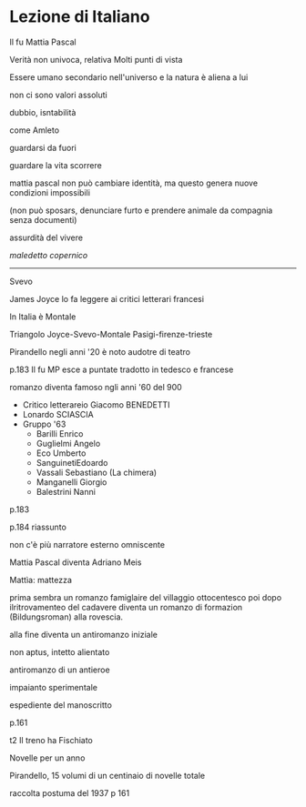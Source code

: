 # Lezione di Italiano


Il fu Mattia Pascal


Verità non univoca, relativa
Molti punti di vista

Essere umano secondario nell'universo
e la natura è aliena a lui

non ci sono valori assoluti


dubbio, isntabilità

come Amleto

guardarsi da fuori

guardare la vita scorrere


mattia pascal non può cambiare identità, ma questo genera nuove condizioni impossibili

(non può sposars, denunciare furto e prendere animale da compagnia senza documenti)

assurdità del vivere

_maledetto copernico_

---
Svevo

James Joyce lo fa leggere ai critici letterari francesi


In Italia è Montale

Triangolo
Joyce-Svevo-Montale
Pasigi-firenze-trieste


Pirandello negli anni '20 è noto audotre di teatro


p.183  Il fu MP
esce a puntate
tradotto in tedesco e francese


romanzo diventa famoso ngli anni '60 del 900


* Critico letterareio Giacomo BENEDETTI
* Lonardo SCIASCIA
* Gruppo '63
	* Barilli Enrico
	* Guglielmi Angelo
	* Eco Umberto
	* SanguinetiEdoardo
	* Vassali Sebastiano (La chimera)
	* Manganelli Giorgio
	* Balestrini Nanni

p.183

p.184 riassunto

non c'è più narratore esterno omniscente

Mattia Pascal diventa Adriano Meis

Mattìa: mattezza


prima sembra un romanzo famiglaire del villaggio ottocentesco poi dopo ilritrovamenteo del cadavere diventa un romanzo di formazion (Bildungsroman) alla rovescia.

alla fine diventa un antiromanzo iniziale

non aptus, intetto alientato

antiromanzo di un antieroe


impaianto sperimentale


espediente del manoscritto

p.161

t2 Il treno ha Fischiato

Novelle per un anno

Pirandello, 15 volumi di un centinaio di novelle totale


raccolta postuma del 1937
p 161
<!--stackedit_data:
eyJoaXN0b3J5IjpbLTE3NjQ3NTk1NTgsLTIwNzIwMDA4MSwyMj
QyMDAwMjcsLTEzMzU3NTQxODYsMTEyNTk0NTcwNywtMjEwNDI4
MDAyXX0=
-->